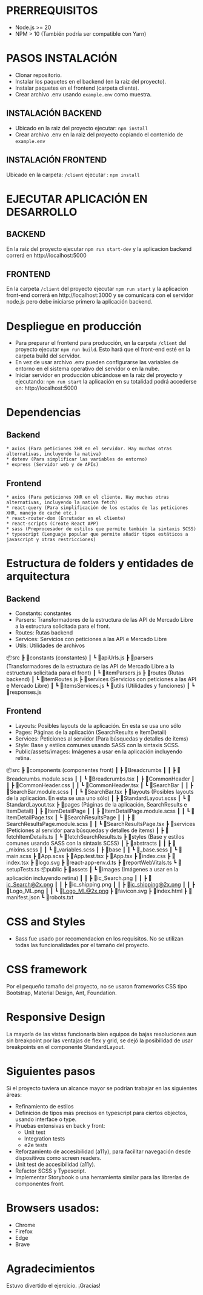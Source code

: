 # PRERREQUISITOS

* Node.js >= 20
* NPM > 10 (También podría ser compatible con Yarn)

# PASOS INSTALACIÓN

  * Clonar repositorio.
  * Instalar los paquetes en el backend (en la raiz del proyecto).
  * Instalar paquetes en el frontend (carpeta cliente).
  * Crear archivo .env usando `example.env` como muestra.

## INSTALACIÓN BACKEND

* Ubicado en la raiz del proyecto ejecutar: `npm install`
* Crear archivo .env en la raiz del proyecto copiando el contenido de `example.env`

## INSTALACIÓN FRONTEND

Ubicado en la carpeta: `/client` ejecutar : `npm install`

# EJECUTAR APLICACIÓN EN DESARROLLO
## BACKEND
  En la raíz del proyecto ejecutar `npm run start-dev` y la aplicacion backend correrá en http://localhost:5000

## FRONTEND

  En la carpeta `/client` del proyecto ejecutar `npm run start` y la aplicacion front-end correrá en http://localhost:3000 y se comunicará con el servidor node.js pero debe iniciarse primero la aplicación backend.

# Despliegue en producción

* Para preparar el frontend para producción, en la carpeta `/client` del proyecto ejecutar `npm run build`. Esto hará que el front-end esté en la carpeta build del servidor.
* En vez de usar archivo .env pueden configurarse las variables de entorno en el sistema operativo del servidor o en la nube.
* Iniciar servidor en producción ubicándose en la raíz del proyecto y ejecutando: `npm run start` la aplicación en su totalidad podrá accederse en: http://localhost:5000

# Dependencias
## Backend
    * axios (Para peticiones XHR en el servidor. Hay muchas otras alternativas, incluyendo la nativa)
    * dotenv (Para simplificar las variables de entorno)
    * express (Servidor web y de APIs)
## Frontend
    * axios (Para peticiones XHR en el cliente. Hay muchas otras alternativas, incluyendo la nativa fetch)
    * react-query (Para simplificación de los estados de las peticiones XHR, manejo de caché etc.)
    * react-router-dom (Enrutador en el cliente)
    * react-scripts (Create React APP)
    * sass (Preprocesador de estilos que permite también la sintaxis SCSS)
    * typescript (Lenguaje popular que permite añadir tipos estáticos a javascript y otras restricciones)

# Estructura de folders y entidades de arquitectura

## Backend

* Constants: constantes
* Parsers: Transformadores de la estructura de las API de Mercado Libre a la estructura solicitada para el front.
* Routes: Rutas backend
* Services: Servicios con peticiones a las API e Mercado Libre
* Utils: Utilidades de archivos

📦src
 ┣ 📂constants (constantes)
 ┃ ┗ 📜apiUrls.js
 ┣ 📂parsers (Transformadores de la estructura de las API de Mercado Libre a la estructura solicitada para el front)
 ┃ ┗ 📜itemParsers.js
 ┣ 📂routes (Rutas backend)
 ┃ ┗ 📜itemRoutes.js
 ┣ 📂services (Servicios con peticiones a las API e Mercado Libre)
 ┃ ┗ 📜itemsServices.js
 ┗ 📂utils (Utilidades y funciones)
 ┃ ┗ 📜responses.js

 ## Frontend

* Layouts: Posibles layouts de la aplicación. En esta se usa uno sólo
* Pages: Páginas de la aplicación (SearchResults e ItemDetail)
* Services: Peticiones al servidor (Para búsquedas y detalles de ítems)
* Style: Base y estilos comunes usando SASS con la sintaxis SCSS.
* Public/assets/images: Imágenes a usar en la aplicación incluyendo retina.


 📦src
 ┣ 📂components (componentes front)
 ┃ ┣ 📂Breadcrumbs
 ┃ ┃ ┣ 📜Breadcrumbs.module.scss
 ┃ ┃ ┗ 📜Breadcrumbs.tsx
 ┃ ┣ 📂CommonHeader
 ┃ ┃ ┣ 📜CommonHeader.css
 ┃ ┃ ┗ 📜CommonHeader.tsx
 ┃ ┗ 📂SearchBar
 ┃ ┃ ┣ 📜SearchBar.module.scss
 ┃ ┃ ┗ 📜SearchBar.tsx
 ┣ 📂layouts (Posibles layouts de la aplicación. En esta se usa uno sólo)
 ┃ ┣ 📜StandardLayout.scss
 ┃ ┗ 📜StandardLayout.tsx
 ┣ 📂pages (Páginas de la aplicación, SearchResults e ItemDetail)
 ┃ ┣ 📂ItemDetailPage
 ┃ ┃ ┣ 📜ItemDetailPage.module.scss
 ┃ ┃ ┗ 📜ItemDetailPage.tsx
 ┃ ┗ 📂SearchResultsPage
 ┃ ┃ ┣ 📜SearchResultsPage.module.scss
 ┃ ┃ ┗ 📜SearchResultsPage.tsx
 ┣ 📂services (Peticiones al servidor para búsquedas y detalles de ítems)
 ┃ ┣ 📜fetchItemDetails.ts
 ┃ ┗ 📜fetchSearchResults.ts
 ┣ 📂styles (Base y estilos comunes usando SASS con la sintaxis SCSS)
 ┃ ┣ 📂abstracts
 ┃ ┃ ┣ 📜_mixins.scss
 ┃ ┃ ┗ 📜_variables.scss
 ┃ ┣ 📂base
 ┃ ┃ ┗ 📜_base.scss
 ┃ ┗ 📜main.scss
 ┣ 📜App.scss
 ┣ 📜App.test.tsx
 ┣ 📜App.tsx
 ┣ 📜index.css
 ┣ 📜index.tsx
 ┣ 📜logo.svg
 ┣ 📜react-app-env.d.ts
 ┣ 📜reportWebVitals.ts
 ┗ 📜setupTests.ts
 📦public
 ┣ 📂assets
 ┃ ┗ 📂images (Imágenes a usar en la aplicación incluyendo retina)
 ┃ ┃ ┣ 📜ic_Search.png
 ┃ ┃ ┣ 📜ic_Search@2x.png
 ┃ ┃ ┣ 📜ic_shipping.png
 ┃ ┃ ┣ 📜ic_shipping@2x.png
 ┃ ┃ ┣ 📜Logo_ML.png
 ┃ ┃ ┗ 📜Logo_ML@2x.png
 ┣ 📜favicon.svg
 ┣ 📜index.html
 ┣ 📜manifest.json
 ┗ 📜robots.txt

# CSS and Styles
* Sass fue usado por recomendacion en los requisitos. No se utilizan todas las funcionalidades por el tamaño del proyecto.

# CSS framework
Por el pequeño tamaño del proyecto, no se usaron frameworks CSS tipo Bootstrap, Material Design, Ant, Foundation.

# Responsive Design
La mayoría de las vistas funcionaría bien equipos de bajas resoluciones aun sin breakpoint por las ventajas de flex y grid, se dejó la posibilidad de usar breakpoints en el componente StandardLayout.

# Siguientes pasos

Si el proyecto tuviera un alcance mayor se podrían trabajar en las siguientes áreas:
* Refinamiento de estilos
* Definición de tipos más precisos en typescript para ciertos objectos, usando interface o type.
* Pruebas extensivas en back y front:
  * Unit test
  * Integration tests
  * e2e tests
* Reforzamiento de  accesibilidad (a11y), para facilitar navegación desde dispositivos como screen readers.
* Unit test de accesibilidad (a11y).
* Refactor SCSS y Typescript.
* Implementar Storybook o una herramienta similar para las librerías de componentes front.

# Browsers usados:
* Chrome
* Firefox
* Edge
* Brave

# Agradecimientos

Estuvo divertido el ejercicio. ¡Gracias!

